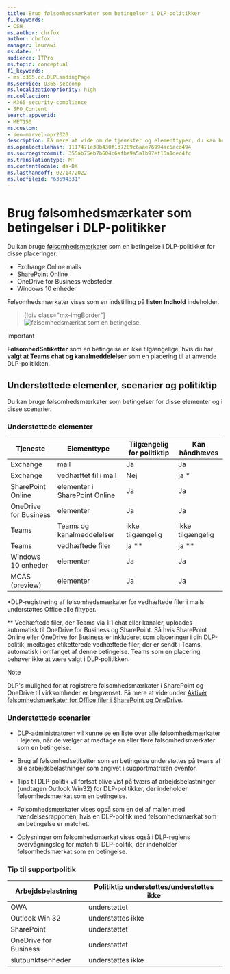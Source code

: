 ```yaml
---
title: Brug følsomhedsmærkater som betingelser i DLP-politikker
f1.keywords:
- CSH
ms.author: chrfox
author: chrfox
manager: laurawi
ms.date: ''
audience: ITPro
ms.topic: conceptual
f1_keywords:
- ms.o365.cc.DLPLandingPage
ms.service: O365-seccomp
ms.localizationpriority: high
ms.collection:
- M365-security-compliance
- SPO_Content
search.appverid:
- MET150
ms.custom:
- seo-marvel-apr2020
description: Få mere at vide om de tjenester og elementtyper, du kan bruge følsomhedsmærkater som betingelser i DLP-politikker
ms.openlocfilehash: 1117471e38b430f1d7289c6aae76994ac5acd494
ms.sourcegitcommit: 355ab75eb7b604c6afbe9a5a1b97ef16a1dec4fc
ms.translationtype: MT
ms.contentlocale: da-DK
ms.lasthandoff: 02/14/2022
ms.locfileid: "63594331"
---
```

# <a name="use-sensitivity-labels-as-conditions-in-dlp-policies"></a>Brug følsomhedsmærkater som betingelser i DLP-politikker

Du kan bruge [følsomhedsmærkater](sensitivity-labels.md) som en betingelse i DLP-politikker for disse placeringer:

- Exchange Online mails
- SharePoint Online
- OneDrive for Business websteder
- Windows 10 enheder

Følsomhedsmærkater vises som en indstilling på **listen Indhold** indeholder.

> [!div class="mx-imgBorder"]
> ![følsomhedsmærkat som en betingelse.](../media/dlp-sensitivity-label-as-a-condition.png)

> [!IMPORTANT]
> **FølsomhedSetiketter** som en betingelse er ikke tilgængelige, hvis du har **valgt at Teams chat og kanalmeddelelser** som en placering til at anvende DLP-politikken.


## <a name="supported-items-scenarios-and-policy-tips"></a>Understøttede elementer, scenarier og politiktip

Du kan bruge følsomhedsmærkater som betingelser for disse elementer og i disse scenarier.

### <a name="supported-items"></a>Understøttede elementer

|Tjeneste  |Elementtype  |Tilgængelig for politiktip  |Kan håndhæves  |
|---------|---------|---------|---------|
|Exchange    |mail         |Ja         |Ja         |
|Exchange    |vedhæftet fil i mail         |Nej         |ja *         |
|SharePoint Online     |elementer i SharePoint Online         |Ja         |Ja         |
|OneDrive for Business     |elementer         |Ja         |Ja         |
|Teams     |Teams og kanalmeddelelser         |ikke tilgængelig         |ikke tilgængelig         |
|Teams     |vedhæftede filer         |ja **         |ja **         |
|Windows 10 enheder     |elementer         |Ja         |Ja         |
|MCAS (preview) |elementer         |Ja         |Ja         |

\*DLP-registrering af følsomhedsmærkater for vedhæftede filer i mails understøttes Office alle filtyper.

\** Vedhæftede filer, der Teams via 1:1 chat eller kanaler, uploades automatisk til OneDrive for Business og SharePoint. Så hvis SharePoint Online eller OneDrive for Business er inkluderet som placeringer i din DLP-politik, medtages etiketterede vedhæftede filer, der er sendt i Teams, automatisk i omfanget af denne betingelse. Teams som en placering behøver ikke at være valgt i DLP-politikken.

> [!NOTE]
> DLP's mulighed for at registrere følsomhedsmærkater i SharePoint og OneDrive til virksomheder er begrænset. Få mere at vide under [Aktivér følsomhedsmærkater for Office filer i SharePoint og OneDrive](sensitivity-labels-sharepoint-onedrive-files.md#limitations).

### <a name="supported-scenarios"></a>Understøttede scenarier

- DLP-administratoren vil kunne se en liste over alle følsomhedsmærkater i lejeren, når de vælger at medtage en eller flere følsomhedsmærkater som en betingelse.

- Brug af følsomhedsetiketter som en betingelse understøttes på tværs af alle arbejdsbelastninger som angivet i supportmatrixen ovenfor.

- Tips til DLP-politik vil fortsat blive vist på tværs af arbejdsbelastninger (undtagen Outlook Win32) for DLP-politikker, der indeholder følsomhedsmærkat som en betingelse.

- Følsomhedsmærkater vises også som en del af mailen med hændelsesrapporten, hvis en DLP-politik med følsomhedsmærkat som en betingelse er matchet.

- Oplysninger om følsomhedsmærkat vises også i DLP-reglens overvågningslog for match til DLP-politik, der indeholder følsomhedsmærkat som en betingelse.


### <a name="support-policy-tips"></a>Tip til supportpolitik


|Arbejdsbelastning  |Politiktip understøttes/understøttes ikke  |
|---------|---------|
|OWA |    understøttet     |
|Outlook Win 32    |  understøttes ikke       |
|SharePoint   |   understøttet      |
|OneDrive for Business    |    understøttet     |
|slutpunktsenheder   |  understøttes ikke       |
